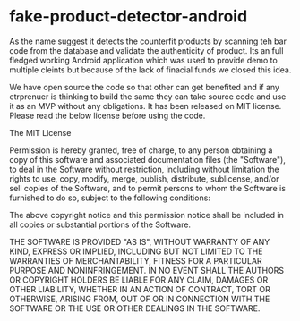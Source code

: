 # fake-product-detector-android

As the name suggest it detects the counterfit products by scanning teh bar code from the database and validate the authenticity of product. 
Its an full fledged working Android application which was used to provide demo to multiple cleints but because of the lack of finacial funds we closed this idea. 

We have open source the code so that other can get benefited and if any etrprenuer is thinking to build the same they can take source code and use it as an MVP 
without any obligations. It has been released on MIT license. Please read the below license before using the code.



The MIT License

Permission is hereby granted, free of charge, to any person obtaining a copy
of this software and associated documentation files (the "Software"), to deal
in the Software without restriction, including without limitation the rights
to use, copy, modify, merge, publish, distribute, sublicense, and/or sell
copies of the Software, and to permit persons to whom the Software is
furnished to do so, subject to the following conditions:

The above copyright notice and this permission notice shall be included in
all copies or substantial portions of the Software.

THE SOFTWARE IS PROVIDED "AS IS", WITHOUT WARRANTY OF ANY KIND, EXPRESS OR
IMPLIED, INCLUDING BUT NOT LIMITED TO THE WARRANTIES OF MERCHANTABILITY,
FITNESS FOR A PARTICULAR PURPOSE AND NONINFRINGEMENT. IN NO EVENT SHALL THE
AUTHORS OR COPYRIGHT HOLDERS BE LIABLE FOR ANY CLAIM, DAMAGES OR OTHER
LIABILITY, WHETHER IN AN ACTION OF CONTRACT, TORT OR OTHERWISE, ARISING FROM,
OUT OF OR IN CONNECTION WITH THE SOFTWARE OR THE USE OR OTHER DEALINGS IN
THE SOFTWARE.
